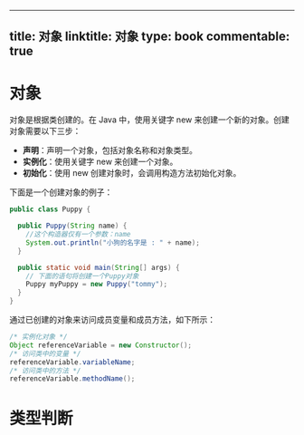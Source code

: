 
---
title: 对象
linktitle: 对象
type: book
commentable: true
---

# 对象

对象是根据类创建的。在 Java 中，使用关键字 new 来创建一个新的对象。创建对象需要以下三步：

- **声明**：声明一个对象，包括对象名称和对象类型。
- **实例化**：使用关键字 new 来创建一个对象。
- **初始化**：使用 new 创建对象时，会调用构造方法初始化对象。

下面是一个创建对象的例子：

```java
public class Puppy {

  public Puppy(String name) {
    //这个构造器仅有一个参数：name
    System.out.println("小狗的名字是 : " + name);
  }

  public static void main(String[] args) {
    // 下面的语句将创建一个Puppy对象
    Puppy myPuppy = new Puppy("tommy");
  }
}
```

通过已创建的对象来访问成员变量和成员方法，如下所示：

```java
/* 实例化对象 */
Object referenceVariable = new Constructor();
/* 访问类中的变量 */
referenceVariable.variableName;
/* 访问类中的方法 */
referenceVariable.methodName();
```

# 类型判断

    
